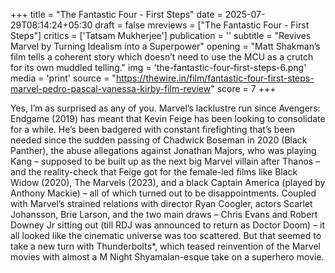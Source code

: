 +++
title = "The Fantastic Four - First Steps"
date = 2025-07-29T08:14:24+05:30
draft = false
mreviews = ["The Fantastic Four - First Steps"]
critics = ['Tatsam Mukherjee']
publication = ''
subtitle = "Revives Marvel by Turning Idealism into a Superpower"
opening = "Matt Shakman’s film tells a coherent story which doesn’t need to use the MCU as a crutch for its own muddled telling."
img = 'the-fantastic-four-first-steps-6.png'
media = 'print'
source = "https://thewire.in/film/fantastic-four-first-steps-marvel-pedro-pascal-vanessa-kirby-film-review"
score = 7
+++

Yes, I’m as surprised as any of you. Marvel’s lacklustre run since Avengers: Endgame (2019) has meant that Kevin Feige has been looking to consolidate for a while. He’s been badgered with constant firefighting that’s been needed since the sudden passing of Chadwick Boseman in 2020 (Black Panther), the abuse allegations against Jonathan Majors, who was playing Kang – supposed to be built up as the next big Marvel villain after Thanos – and the reality-check that Feige got for the female-led films like Black Widow (2020), The Marvels (2023), and a black Captain America (played by Anthony Mackie) – all of which turned out to be disappointments. Coupled with Marvel’s strained relations with director Ryan Coogler, actors Scarlet Johansson, Brie Larson, and the two main draws – Chris Evans and Robert Downey Jr sitting out (till RDJ was announced to return as Doctor Doom) – it all looked like the cinematic universe was too scattered. But that seemed to take a new turn with Thunderbolts\*, which teased reinvention of the Marvel movies with almost a M Night Shyamalan-esque take on a superhero movie.
